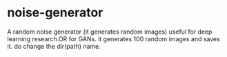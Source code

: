 # noise-generator
A random noise generator (it generates random images) useful for deep learning research.OR for GANs.
it generates 100 random images and saves it.
do change the dir(path) name.

